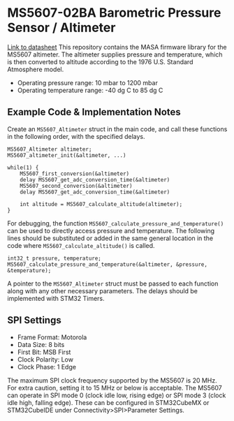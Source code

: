 # MS5607-02BA Barometric Pressure Sensor / Altimeter
[Link to datasheet](https://www.te.com/commerce/DocumentDelivery/DDEController?Action=srchrtrv&DocNm=MS5607-02BA03&DocType=Data+Sheet&DocLang=English)
This repository contains the MASA firmware library for the MS5607 altimeter. The altimeter supplies pressure and temperature, which is then converted to altitude according to the 1976 U.S. Standard Atmosphere model.

* Operating pressure range: 10 mbar to 1200 mbar
* Operating temperature range: -40 dg C to 85 dg C

## Example Code & Implementation Notes
Create an `MS5607_Altimeter` struct in the main code, and call these functions in the following order, with the specified delays.

```
MS5607_Altimeter altimeter;
MS5607_altimeter_init(&altimeter, ...)

while(1) {
    MS5607_first_conversion(&altimeter)
    delay MS5607_get_adc_conversion_time(&altimeter)
    MS5607_second_conversion(&altimeter)
    delay MS5607_get_adc_conversion_time(&altimeter)
    
    int altitude = MS5607_calculate_altitude(altimeter);
}
```

For debugging, the function `MS5607_calculate_pressure_and_temperature()` can be used to directly access pressure and temperature. The following lines should be substituted or added in the same general location in the code where `MS5607_calculate_altitude()` is called.

```
int32_t pressure, temperature;
MS5607_calculate_pressure_and_temperature(&altimeter, &pressure, &temperature);
```

A pointer to the `MS5607_Altimeter` struct must be passed to each function along with any other necessary parameters. The delays should be implemented with STM32 Timers.

## SPI Settings
* Frame Format: Motorola
* Data Size: 8 bits
* First Bit: MSB First
* Clock Polarity: Low
* Clock Phase: 1 Edge

The maximum SPI clock frequency supported by the MS5607 is 20 MHz. For extra caution, setting it to 15 MHz or below is acceptable.
The MS5607 can operate in SPI mode 0 (clock idle low, rising edge) or SPI mode 3 (clock idle high, falling edge). These can be configured in STM32CubeMX or STM32CubeIDE under Connectivity>SPI>Parameter Settings.